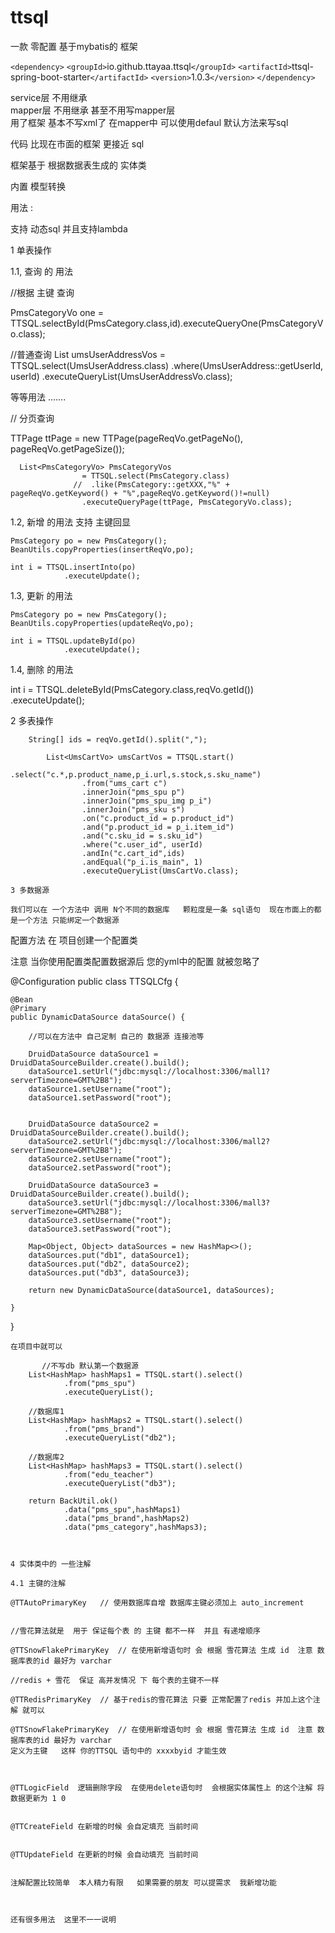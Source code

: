 # ttsql



一款 零配置 基于mybatis的 框架 

`<dependency>`
    `<groupId>`io.github.ttayaa.ttsql`</groupId>`
    `<artifactId>`ttsql-spring-boot-starter`</artifactId>`
    `<version>`1.0.3`</version>`
`</dependency>`


service层 不用继承  
mapper层 不用继承 甚至不用写mapper层   
用了框架 基本不写xml了 
在mapper中 可以使用defaul 默认方法来写sql

代码 比现在市面的框架  更接近 sql 


框架基于 根据数据表生成的 实体类 

内置 模型转换     

用法  :

 支持 动态sql
   并且支持lambda 

1 单表操作

1.1, 查询 的 用法 




  //根据 主键 查询 

  PmsCategoryVo one = TTSQL.selectById(PmsCategory.class,id).executeQueryOne(PmsCategoryVo.class);
  
  //普通查询 
  List<UmsUserAddressVo> umsUserAddressVos = TTSQL.select(UmsUserAddress.class)
        .where(UmsUserAddress::getUserId, userId)
        .executeQueryList(UmsUserAddressVo.class);

 
 等等用法 .......
  
  
 // 分页查询 
  
   TTPage ttPage = new TTPage(pageReqVo.getPageNo(), pageReqVo.getPageSize());
   
      List<PmsCategoryVo> PmsCategoryVos
                    = TTSQL.select(PmsCategory.class)
                  //  .like(PmsCategory::getXXX,"%" + pageReqVo.getKeyword() + "%",pageReqVo.getKeyword()!=null)
                    .executeQueryPage(ttPage, PmsCategoryVo.class);
  


1.2, 新增 的用法  支持 主键回显

    PmsCategory po = new PmsCategory();
    BeanUtils.copyProperties(insertReqVo,po);
       
    int i = TTSQL.insertInto(po)
                .executeUpdate();
                
1.3, 更新 的用法 

    PmsCategory po = new PmsCategory();
    BeanUtils.copyProperties(updateReqVo,po);
    
    int i = TTSQL.updateById(po)
                .executeUpdate();
                
                
1.4, 删除 的用法

 int i = TTSQL.deleteById(PmsCategory.class,reqVo.getId())
                .executeUpdate();



2 多表操作 

        String[] ids = reqVo.getId().split(",");

            List<UmsCartVo> umsCartVos = TTSQL.start()
                    .select("c.*,p.product_name,p_i.url,s.stock,s.sku_name")
                    .from("ums_cart c")
                    .innerJoin("pms_spu p")
                    .innerJoin("pms_spu_img p_i")
                    .innerJoin("pms_sku s")
                    .on("c.product_id = p.product_id")
                    .and("p.product_id = p_i.item_id")
                    .and("c.sku_id = s.sku_id")
                    .where("c.user_id", userId)
                    .andIn("c.cart_id",ids)
                    .andEqual("p_i.is_main", 1)
                    .executeQueryList(UmsCartVo.class);
    
    3 多数据源 
    
    我们可以在 一个方法中 调用 N个不同的数据库   颗粒度是一条 sql语句  现在市面上的都是一个方法 只能绑定一个数据源 
    
   配置方法 在 
   项目创建一个配置类 
   
   注意 当你使用配置类配置数据源后 您的yml中的配置 就被忽略了 
   
   
   
@Configuration
public class TTSQLCfg {

    @Bean
    @Primary
    public DynamicDataSource dataSource() {
  
        //可以在方法中 自己定制 自己的 数据源 连接池等

        DruidDataSource dataSource1 = DruidDataSourceBuilder.create().build();
        dataSource1.setUrl("jdbc:mysql://localhost:3306/mall1?serverTimezone=GMT%2B8");
        dataSource1.setUsername("root");
        dataSource1.setPassword("root");


        DruidDataSource dataSource2 = DruidDataSourceBuilder.create().build();
        dataSource2.setUrl("jdbc:mysql://localhost:3306/mall2?serverTimezone=GMT%2B8");
        dataSource2.setUsername("root");
        dataSource2.setPassword("root");

        DruidDataSource dataSource3 = DruidDataSourceBuilder.create().build();
        dataSource3.setUrl("jdbc:mysql://localhost:3306/mall3?serverTimezone=GMT%2B8");
        dataSource3.setUsername("root");
        dataSource3.setPassword("root");

        Map<Object, Object> dataSources = new HashMap<>();
        dataSources.put("db1", dataSource1);
        dataSources.put("db2", dataSource2);
        dataSources.put("db3", dataSource3);

        return new DynamicDataSource(dataSource1, dataSources);

    }



}

    
    
    在项目中就可以 
    
           //不写db 默认第一个数据源
        List<HashMap> hashMaps1 = TTSQL.start().select()
                .from("pms_spu")
                .executeQueryList();

        //数据库1
        List<HashMap> hashMaps2 = TTSQL.start().select()
                .from("pms_brand")
                .executeQueryList("db2");

        //数据库2
        List<HashMap> hashMaps3 = TTSQL.start().select()
                .from("edu_teacher")
                .executeQueryList("db3");

        return BackUtil.ok()
                .data("pms_spu",hashMaps1)
                .data("pms_brand",hashMaps2)
                .data("pms_category",hashMaps3);
    
    
    
    4 实体类中的 一些注解 
    
    4.1 主键的注解
    
    @TTAutoPrimaryKey   // 使用数据库自增 数据库主键必须加上 auto_increment
    
    
    //雪花算法就是  用于 保证每个表 的 主键 都不一样  并且 有递增顺序 
    
    @TTSnowFlakePrimaryKey  // 在使用新增语句时 会 根据 雪花算法 生成 id  注意 数据库表的id 最好为 varchar
    
    //redis + 雪花  保证 高并发情况 下 每个表的主键不一样
    
    @TTRedisPrimaryKey  // 基于redis的雪花算法 只要 正常配置了redis 并加上这个注解 就可以
    
    @TTSnowFlakePrimaryKey  // 在使用新增语句时 会 根据 雪花算法 生成 id  注意 数据库表的id 最好为 varchar 
    定义为主键   这样 你的TTSQL 语句中的 xxxxbyid 才能生效
    
    
    
    @TTLogicField  逻辑删除字段  在使用delete语句时  会根据实体属性上 的这个注解 将数据更新为 1 0
    
    
    @TTCreateField 在新增的时候 会自定填充 当前时间
    
    
    @TTUpdateField 在更新的时候 会自动填充 当前时间
    
    
    注解配置比较简单  本人精力有限   如果需要的朋友 可以提需求  我新增功能
    
    

    还有很多用法  这里不一一说明 
                
